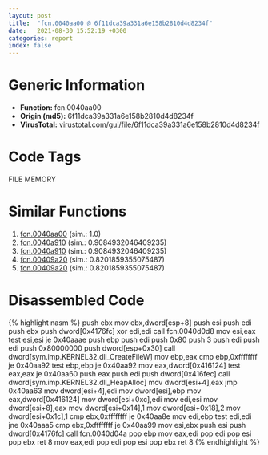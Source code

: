 ```yaml
---
layout: post
title:  "fcn.0040aa00 @ 6f11dca39a331a6e158b2810d4d8234f"
date:   2021-08-30 15:52:19 +0300
categories: report
index: false
---
```


# Generic Information
- **Function:** fcn.0040aa00
- **Origin (md5):** 6f11dca39a331a6e158b2810d4d8234f
- **VirusTotal:** [virustotal.com/gui/file/6f11dca39a331a6e158b2810d4d8234f][virustotal_ref]

# Code Tags
<span class="tag" id="FILE">FILE</span>
<span class="tag" id="MEMORY">MEMORY</span>


# Similar Functions

1. [fcn.0040aa00][similar_1_ref] (sim.: 1.0)
2. [fcn.0040a910][similar_2_ref] (sim.: 0.9084932046409235)
3. [fcn.0040a910][similar_3_ref] (sim.: 0.9084932046409235)
4. [fcn.00409a20][similar_4_ref] (sim.: 0.8201859355075487)
5. [fcn.00409a20][similar_5_ref] (sim.: 0.8201859355075487)


# Disassembled Code

{% highlight nasm %}
push ebx
mov ebx,dword[esp+8]
push esi
push edi
push ebx
push dword[0x4176fc]
xor edi,edi
call fcn.0040d0d8
mov esi,eax
test esi,esi
je 0x40aaae
push ebp
push edi
push 0x80
push 3
push edi
push edi
push 0x80000000
push dword[esp+0x30]
call dword[sym.imp.KERNEL32.dll_CreateFileW]
mov ebp,eax
cmp ebp,0xffffffff
je 0x40aa92
test ebp,ebp
je 0x40aa92
mov eax,dword[0x416124]
test eax,eax
je 0x40aa60
push eax
push edi
push dword[0x416fec]
call dword[sym.imp.KERNEL32.dll_HeapAlloc]
mov dword[esi+4],eax
jmp 0x40aa63
mov dword[esi+4],edi
mov dword[esi],ebp
mov eax,dword[0x416124]
mov dword[esi+0xc],edi
mov edi,esi
mov dword[esi+8],eax
mov dword[esi+0x14],1
mov dword[esi+0x18],2
mov dword[esi+0x1c],1
cmp ebx,0xffffffff
je 0x40aa8e
mov edi,ebp
test edi,edi
jne 0x40aaa5
cmp ebx,0xffffffff
je 0x40aa99
mov esi,ebx
push esi
push dword[0x4176fc]
call fcn.0040d04a
pop ebp
mov eax,edi
pop edi
pop esi
pop ebx
ret 8
mov eax,edi
pop edi
pop esi
pop ebx
ret 8
{% endhighlight %}


[similar_1_ref]: /report/fcn.0040aa00@fbf34fa6d7da2b8e1de5133a8ca34847
[similar_2_ref]: /report/fcn.0040a910@6f11dca39a331a6e158b2810d4d8234f
[similar_3_ref]: /report/fcn.0040a910@fbf34fa6d7da2b8e1de5133a8ca34847
[similar_4_ref]: /report/fcn.00409a20@6f11dca39a331a6e158b2810d4d8234f
[similar_5_ref]: /report/fcn.00409a20@fbf34fa6d7da2b8e1de5133a8ca34847
[virustotal_ref]: https://www.virustotal.com/gui/file/6f11dca39a331a6e158b2810d4d8234f